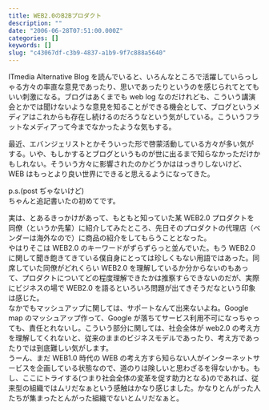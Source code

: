 ```yaml
---
title: WEB2.0のB2Bプロダクト
description: ""
date: "2006-06-28T07:51:00.000Z"
categories: []
keywords: []
slug: "c43067df-c3b9-4837-a1b9-9f7c888a5640"
---
```


ITmedia Alternative Blog を読んでいると、いろんなところで活躍していらっしゃる方々の率直な意見であったり、思いであったりというのを感じられてとてもいい刺激になる。ブログはあくまでも web log なのだけれども、こういう講演会とかでは聞けないような意見を知ることができる機会として、ブログというメディアはこれからも存在し続けるのだろうなという気がしている。こういうフラットなメディアって今までなかったような気もする。

最近、エバンジェリストとかそういった形で啓蒙活動している方々が多い気がする。いや、もしかするとブログというものが世に出るまで知らなかっただけかもしれない。そういう方々に影響されたのかどうかははっきりしないけど、WEB はもっとより良い世界にできると思えるようになってきた。

p.s.(post ぢゃないけど)  
ちゃんと追記書いたの初めてです。

実は、とあるきっかけがあって、もともと知っていた某 WEB2.0 プロダクトを同僚（というか先輩）に紹介してみたところ、先日そのプロダクトの代理店（ベンダーは海外なので）に商品の紹介をしてもらうこととなった。  
やはりそこは WEB2.0 のキーワードがずらずらっと並んでいた。もう WEB2.0 に関して聞き飽きてきている僕自身にとっては珍しくもない用語ではあった。同席していた同僚がどれくらい WEB2.0 を理解しているか分からないのもあって、プロダクトについてどの程度理解できたかは推察すらできないのだが、実際にビジネスの場で WEB2.0 を語るといろいろ問題が出てきそうだなという印象は感じた。  
なかでもマッシュアップに関しては、サポートなんて出来ないよね。Google map のマッシュアップ作って、Google が落ちてサービス利用不可になっちゃっても、責任とれないし。こういう部分に関しては、社会全体が web2.0 の考え方を理解してくれないと、従来のままのビジネスモデルであったり、考え方であったりでは到底難しい気がします。  
うーん、まだ WEB1.0 時代の WEB の考え方すら知らない人がインターネットサービスを企画している状態なので、道のりは険しいと思わざるを得ないかも。もし、ここにトライする(つまり社会全体の変革を促す助力となる)のであれば、従来型の組織ではムリだなぁという感触はかなり感じました。かなりとんがった人たちが集まったとんがった組織でないとムリだなぁと。
